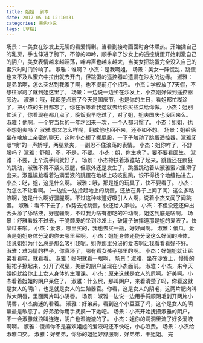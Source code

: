 ```yaml
---
title: 姐姐  剧本
date: 2017-05-14 12:10:31
categories: 黄色小说
tags: [草榴]
---
```

场景：一美女在沙发上无聊的看爱情剧。当看到接吻画面时身体燥热。开始揉自己的乳房，手也伸进了胯下，不停的呻吟，顺手拿了沙发上的遥控跳蛋开始刺激自己的阴户，美女表情越来越淫荡，呻吟声也越来越大，当美女把跳蛋完全没入自己的蜜穴时时门铃响了。
淑雅：谁啊？
小杰：是我啊姐。
场景：美女一阵慌乱，跳蛋也来不及从蜜穴中拉出就去开门，但跳蛋的遥控器却遗漏在沙发的边缘。
淑雅：是弟弟啊，怎么突然到我家了啊，也不提前打个招呼。
小杰：学校放了7天假，不想往家跑了就到姐这里了。
场景：一边说一边坐在沙发上，小杰刚好做到遥控器旁边。
淑雅：哦，我都差点忘了今天是国庆节，也是你的生日，看姐都忙糊涂了，把小杰的生日都忘了，你在家等着我这就去给你买些菜给你做。
小杰：姐别忙活了，你看现在都几点了，晚饭我早吃过了，对了姐，姐夫国庆也没回来么。
淑雅：他啊，一个穷当兵的一年才回来一次，一个人都习惯了。
小杰：姐姐，也不想姐夫吗？
淑雅:想又怎么样呢，翻成他也回不来，还不如不想。
场景：姐弟俩坐在啥放上亲密的聊天，这时小杰挪了挪屁股，一下子触动了跳蛋遥控器，淑雅闭眼“噢”的一声娇呼，两腿紧夹，一副忍不住浪荡的表情。
小杰：姐你咋了，不舒服吗？
淑雅：舒服，不，不是，不要。
小杰：姐，你生病了，要不要看医生。
淑雅：不要，上个洗手间就好了。
场景：小杰搀扶着淑雅站了起来，跳蛋还在疯狂的跳动，淑雅不得不紧夹双腿，但意外还是发生了，跳蛋跳动着从淑雅蜜穴里滑了出来。淑雅尴尬看着沾满爱液的跳蛋在地板上吱吱乱跳，恨不得找个地缝钻进去。
小杰：呓，姐，这是什么啊。
淑雅：哦，那是姐的玩具了，快不要看了。
小杰：为怎么不让看啊。（一边说一边捡起地上的跳蛋，还放在鼻子上闻了闻）这么多粘液啊，这是什么啊好骚腥啊。不过这种味道好吸引人人啊，说着小杰又闻了闻跳蛋。
淑雅：看不下去了，作势去抢跳蛋，快还给人家啦。
小杰：不但没还还伸出舌头舔了舔粘液，好腥骚啊，不过我为啥有想吃的冲动啊，姐这到底是啥啊。
场景：舒雅看躲不过去，干脆颓废的坐到沙发上，破罐子破摔道那是姐的爱液了。快拿过来啦。
小杰：爱液，哪里买的，我也去买一瓶，好好闻啊。
淑雅：傻瓜，爱液是姐姐身体分泌的你去哪里买啊。
小杰：姐姐身体还能分泌这么好闻的液体，我说姐姐为什么总是那么吸引我呢。姐你那里分泌的爱液啊让我看看看好不好。
淑雅：难为情的样子，你真坏了，哪有看女孩子那里的啊。
小杰：好姐姐就让弟弟看看嘛，就看看。
淑雅：好吧就看一眼啊，
场景：淑雅，坐在沙发上，慢慢的把裙子撩起来，分开了双腿，美丽的阴户呈现在小杰面前。
淑雅：小杰，来今天姐姐就给你上上女人身体的生理课。
小杰：原来这就是女人的屄啊。好美啊。小杰看着姐姐的阴户呆住了。
淑雅：什么屄，那叫阴户，来看清楚了吗，你看这就是女人的阴户，也是就是女人的生殖器官。你看，这是女人的阴毛，这两片肥肉叫做大阴唇，里面两片叫小阴唇。
场景：淑雅一边说一边用手捋顺阴毛剥开两片小阴唇，小杰痴迷的看着。
淑雅：好弟弟，看到这个小豆豆了吗，这个是女人的阴蒂最是敏感了。好弟弟你用手抚摸一下她吧。
场景：小杰开始抚摸淑雅的阴户，不一会淑雅就浪叫连连，阴户也湿漉漉的了。
小杰：姐你的洞洞里流了好多爱液啊啊。
淑雅：傻瓜你不是喜欢姐姐的爱液吗还不快吃，小心浪费。
场景：小杰给淑雅口交。
淑雅：好弟弟，你舔的姐姐好舒服啊，好弟弟，干姐姐。
完